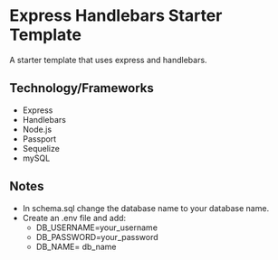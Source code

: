 # Express Handlebars Starter Template

A starter template that uses express and handlebars.

## Technology/Frameworks
- Express
- Handlebars
- Node.js
- Passport
- Sequelize
- mySQL

## Notes
- In schema.sql change the database name to your database name.
- Create an .env file and add:
  - DB_USERNAME=your_username
  - DB_PASSWORD=your_password
  - DB_NAME= db_name
